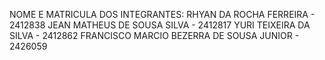 NOME E MATRICULA DOS INTEGRANTES:
RHYAN DA ROCHA FERREIRA - 2412838
JEAN MATHEUS DE SOUSA SILVA - 2412817
YURI TEIXEIRA DA SILVA - 2412862
FRANCISCO MARCIO BEZERRA DE SOUSA JUNIOR - 2426059
